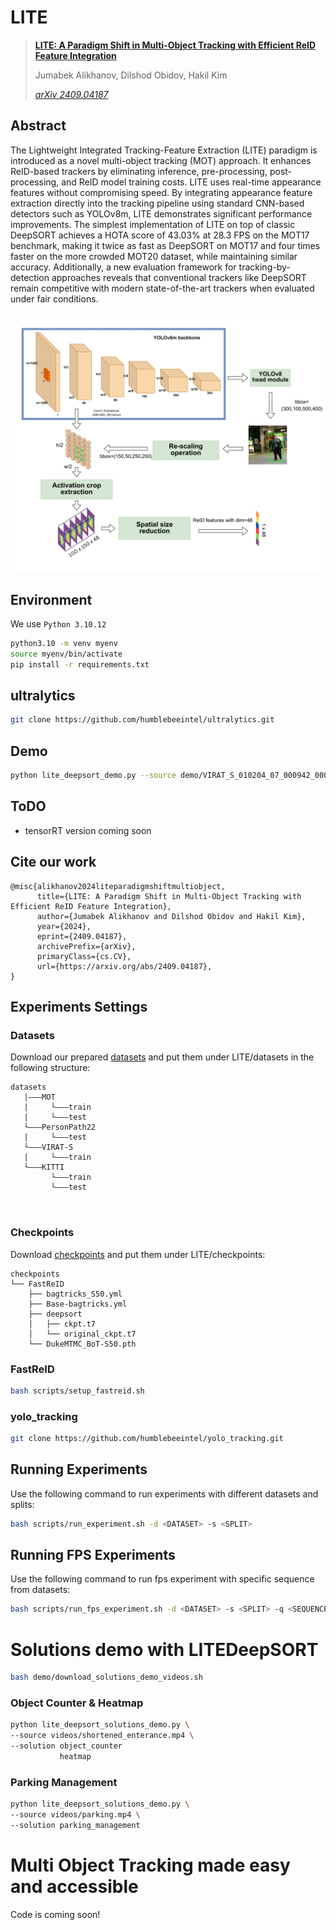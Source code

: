 
# LITE

> [**LITE: A Paradigm Shift in Multi-Object Tracking with Efficient ReID Feature Integration**](http://www.arxiv.org/abs/2409.04187v2)
> 
> Jumabek Alikhanov, Dilshod Obidov, Hakil Kim
> 
> *[arXiv 2409.04187](http://www.arxiv.org/abs/2409.04187v2)*

## Abstract
The Lightweight Integrated Tracking-Feature Extraction (LITE) paradigm is introduced as a novel multi-object tracking (MOT) approach. It enhances ReID-based trackers by eliminating inference, pre-processing, post-processing, and ReID model training costs. LITE uses real-time appearance features without compromising speed. By integrating appearance feature extraction directly into the tracking pipeline using standard CNN-based detectors such as YOLOv8m, LITE demonstrates significant performance improvements. The simplest implementation of LITE on top of classic DeepSORT achieves a HOTA score of 43.03% at 28.3 FPS on the MOT17 benchmark, making it twice as fast as DeepSORT on MOT17 and four times faster on the more crowded MOT20 dataset, while maintaining similar accuracy. Additionally, a new evaluation framework for tracking-by-detection approaches reveals that conventional trackers like DeepSORT remain competitive with modern state-of-the-art trackers when evaluated under fair conditions.

![Efficient ReID feature extraction via the LITE paradigm](assets/Fig02-6390.png)


## Environment

We use `Python 3.10.12` 

```bash
python3.10 -m venv myenv
source myenv/bin/activate
pip install -r requirements.txt
```

## ultralytics
```bash
git clone https://github.com/humblebeeintel/ultralytics.git
```

## Demo

```bash
python lite_deepsort_demo.py --source demo/VIRAT_S_010204_07_000942_000989.mp4
```

## ToDO
- tensorRT version coming soon

## Cite our work

```
@misc{alikhanov2024liteparadigmshiftmultiobject,
      title={LITE: A Paradigm Shift in Multi-Object Tracking with Efficient ReID Feature Integration}, 
      author={Jumabek Alikhanov and Dilshod Obidov and Hakil Kim},
      year={2024},
      eprint={2409.04187},
      archivePrefix={arXiv},
      primaryClass={cs.CV},
      url={https://arxiv.org/abs/2409.04187}, 
}
```

## Experiments Settings

### Datasets

Download our prepared [datasets](https://drive.google.com/drive/folders/1hlX2n5FVFGXOJrQMVSxnSmSNW7TM_BZ3) and put them under LITE/datasets in the following structure:

```
datasets
   |———MOT
   |     └———train
   |     └———test
   └———PersonPath22
   |     └———test
   └———VIRAT-S
   |     └———train
   └———KITTI
         └———train
         └———test

 
```

### Checkpoints

Download [checkpoints](https://drive.google.com/file/d/1L4gnCbkmvGB6HbPPs1YK8O2fERBS-Xvn) and put them under LITE/checkpoints:
```
checkpoints
└── FastReID
    ├── bagtricks_S50.yml
    ├── Base-bagtricks.yml
    ├── deepsort
    │   ├── ckpt.t7
    │   └── original_ckpt.t7
    └── DukeMTMC_BoT-S50.pth
```

### FastReID

```bash
bash scripts/setup_fastreid.sh
```

### yolo_tracking

```bash
git clone https://github.com/humblebeeintel/yolo_tracking.git
```

## Running Experiments

Use the following command to run experiments with different datasets and splits:

```bash
bash scripts/run_experiment.sh -d <DATASET> -s <SPLIT>
```

## Running FPS Experiments

Use the following command to run fps experiment with specific sequence from datasets:

```bash
bash scripts/run_fps_experiment.sh -d <DATASET> -s <SPLIT> -q <SEQUENCE>
```

# Solutions demo with LITEDeepSORT

```bash
bash demo/download_solutions_demo_videos.sh
```
### Object Counter & Heatmap

```bash
python lite_deepsort_solutions_demo.py \
--source videos/shortened_enterance.mp4 \
--solution object_counter
           heatmap
```

### Parking Management

```bash
python lite_deepsort_solutions_demo.py \
--source videos/parking.mp4 \
--solution parking_management
```

# Multi Object Tracking made easy and accessible

Code is coming soon!


